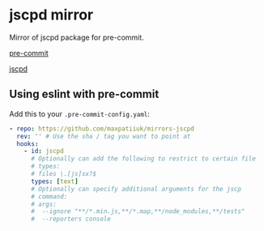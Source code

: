 # jscpd mirror

Mirror of jscpd package for pre-commit.

[pre-commit](https://github.com/pre-commit/pre-commit)

[jscpd](https://github.com/kucherenko/jscpd)

## Using eslint with pre-commit

Add this to your `.pre-commit-config.yaml`:

```yaml
- repo: https://github.com/maxpatiiuk/mirrors-jscpd
  rev: '' # Use the sha / tag you want to point at
  hooks:
    - id: jscpd
      # Optionally can add the following to restrict to certain file
      # types:
      # files \.[js]sx?$
      types: [text]
      # Optionally can specify additional arguments for the jscp
      # command:
      # args:
      #  --ignore "**/*.min.js,**/*.map,**/node_modules,**/tests"
      #  --reporters console
```
